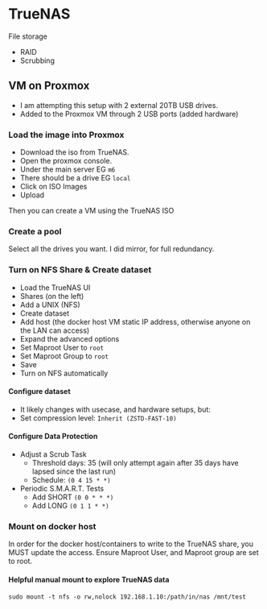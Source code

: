 # TrueNAS
File storage
- RAID
- Scrubbing

## VM on Proxmox
- I am attempting this setup with 2 external 20TB USB drives.
- Added to the Proxmox VM through 2 USB ports (added hardware)

### Load the image into Proxmox
- Download the iso from TrueNAS.
- Open the proxmox console.
- Under the main server EG `m6`
- There should be a drive EG `local` 
- Click on ISO Images
- Upload

Then you can create a VM using the TrueNAS ISO

### Create a pool
Select all the drives you want. I did mirror, for full redundancy.

### Turn on NFS Share & Create dataset
- Load the TrueNAS UI
- Shares (on the left)
- Add a UNIX (NFS)
- Create dataset
- Add host (the docker host VM static IP address, otherwise anyone on the LAN can access)
- Expand the advanced options
- Set Maproot User to `root`
- Set Maproot Group to `root`
- Save
- Turn on NFS automatically

#### Configure dataset
- It likely changes with usecase, and hardware setups, but:
- Set compression level: `Inherit (ZSTD-FAST-10)`

#### Configure Data Protection
- Adjust a Scrub Task
  - Threshold days: 35 (will only attempt again after 35 days have lapsed since the last run)
  - Schedule: `(0 4 15 * *)`
- Periodic S.M.A.R.T. Tests
  - Add SHORT `(0 0 * * *)`
  - Add LONG `(0 1 1 * *)`

### Mount on docker host
In order for the docker host/containers to write to the TrueNAS share, you MUST update the access. Ensure Maproot User, and Maproot group are set to root.

#### Helpful manual mount to explore TrueNAS data
`sudo mount -t nfs -o rw,nolock 192.168.1.10:/path/in/nas /mnt/test`

